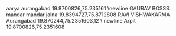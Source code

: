aarya aurangabad 19.8700826,75.235161 \newline
GAURAV BOSSS   
mandar mandar jalna 19.8394727,75.8712808
RAVI VISHWAKARMA Aurangabad 19.870244,75.2351603,12 \ newline
Arpit 19.8700826,75.2351608
